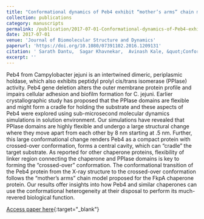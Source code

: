 ```yaml
---
title: "Conformational dynamics of Peb4 exhibit “mother’s arms” chain model: a molecular dynamics study"
collection: publications
category: manuscripts
permalink: /publication/2017-07-01-Conformational-dynamics-of-Peb4-exhibit-mothers-arms-chain-model-a-molecular-dynamics-study
date: 2017-07-01
venue: 'Journal of Biomolecular Structure and Dynamics'
paperurl: 'https://doi.org/10.1080/07391102.2016.1209131'
citation: ' Sarath Dantu,  Sagar Khavnekar,  Avinash Kale, &quot;Conformational dynamics of Peb4 exhibit “mother’s arms” chain model: a molecular dynamics study.&quot; Journal of Biomolecular Structure and Dynamics, 2017.'
excerpt: ''
---
```


Peb4 from Campylobacter jejuni is an intertwined dimeric, periplasmic holdase, which also exhibits peptidyl prolyl cis/trans isomerase (PPIase) activity. Peb4 gene deletion alters the outer membrane protein profile and impairs cellular adhesion and biofilm formation for C. jejuni. Earlier crystallographic study has proposed that the PPIase domains are flexible and might form a cradle for holding the substrate and these aspects of Peb4 were explored using sub-microsecond molecular dynamics simulations in solution environment. Our simulations have revealed that PPIase domains are highly flexible and undergo a large structural change where they move apart from each other by 8 nm starting at .5 nm. Further, this large conformational change renders Peb4 as a compact protein with crossed-over conformation, forms a central cavity, which can “cradle” the target substrate. As reported for other chaperone proteins, flexibility of linker region connecting the chaperone and PPIase domains is key to forming the “crossed-over” conformation. The conformational transition of the Peb4 protein from the X-ray structure to the crossed-over conformation follows the “mother’s arms” chain model proposed for the FkpA chaperone protein. Our results offer insights into how Peb4 and similar chaperones can use the conformational heterogeneity at their disposal to perform its much-revered biological function.

[Access paper here](https://doi.org/10.1080/07391102.2016.1209131){:target="_blank"}
